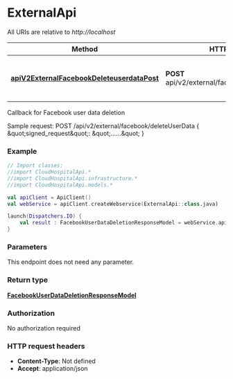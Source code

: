 # ExternalApi

All URIs are relative to *http://localhost*

Method | HTTP request | Description
------------- | ------------- | -------------
[**apiV2ExternalFacebookDeleteuserdataPost**](ExternalApi.md#apiV2ExternalFacebookDeleteuserdataPost) | **POST** api/v2/external/facebook/deleteuserdata | Callback for Facebook user data deletion



Callback for Facebook user data deletion

Sample request:        POST /api/v2/external/facebook/deleteUserData      {          \&quot;signed_request\&quot;: \&quot;......\&quot;      }

### Example
```kotlin
// Import classes:
//import CloudHospitalApi.*
//import CloudHospitalApi.infrastructure.*
//import CloudHospitalApi.models.*

val apiClient = ApiClient()
val webService = apiClient.createWebservice(ExternalApi::class.java)

launch(Dispatchers.IO) {
    val result : FacebookUserDataDeletionResponseModel = webService.apiV2ExternalFacebookDeleteuserdataPost()
}
```

### Parameters
This endpoint does not need any parameter.

### Return type

[**FacebookUserDataDeletionResponseModel**](FacebookUserDataDeletionResponseModel.md)

### Authorization

No authorization required

### HTTP request headers

 - **Content-Type**: Not defined
 - **Accept**: application/json

